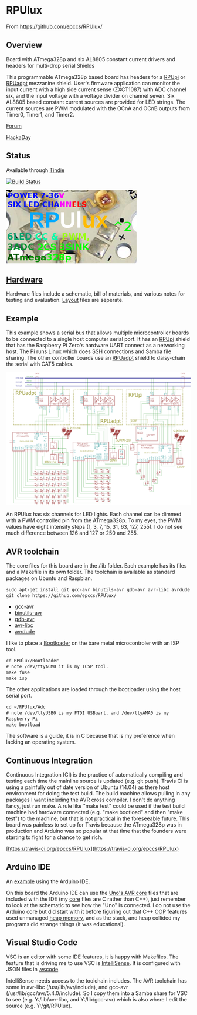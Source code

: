 # RPUlux 

From <https://github.com/epccs/RPUlux/>

## Overview

Board with ATmega328p and six AL8805 constant current drivers and headers for multi-drop serial Shields

This programmable ATmega328p based board has headers for a [RPUpi] or [RPUadpt] mezzanine shield. User's firmware application can monitor the input current with a high side current sense (ZXCT1087) with ADC channel six, and the input voltage with a voltage divider on channel seven. Six AL8805 based constant current sources are provided for LED strings. The current sources are PWM modulated with the OCnA and OCnB outputs from Timer0, Timer1, and Timer2. 

[RPUpi]: https://github.com/epccs/RPUpi/
[RPUadpt]: https://github.com/epccs/RPUadpt/

[Forum](http://rpubus.org/bb/viewforum.php?f=19)

[HackaDay](https://hackaday.io/project/60522-rpulux)


## Status

Available through [Tindie](https://www.tindie.com/products/11903/)

[![Build Status](https://travis-ci.org/epccs/RPUlux.svg?branch=master)](https://travis-ci.org/epccs/RPUlux)

![Status](./Hardware/status_icon.png "Status")

## [Hardware](./Hardware)

Hardware files include a schematic, bill of materials, and various notes for testing and evaluation. [Layout] files are seperate.

[Layout]: https://github.com/epccs/Eagle/


## Example

This example shows a serial bus that allows multiple microcontroller boards to be connected to a single host computer serial port. It has an [RPUpi] shield that has the Raspberry Pi Zero's hardware UART connect as a networking host. The Pi runs Linux which does SSH connections and Samba file sharing. The other controller boards use an [RPUadpt] shield to daisy-chain the serial with CAT5 cables. 

![MultiDrop](./Hardware/Documents/MultiDrop.png "RPUlux MultiDrop")

An RPUlux has six channels for LED lights. Each channel can be dimmed with a PWM controlled pin from the ATmega328p. To my eyes, the PWM values have eight intensity steps (1, 3, 7, 15, 31, 63, 127, 255). I do not see much difference between 126 and 127 or 250 and 255.


## AVR toolchain

The core files for this board are in the /lib folder. Each example has its files and a Makefile in its own folder. The toolchain is available as standard packages on Ubuntu and Raspbian. 

```
sudo apt-get install git gcc-avr binutils-avr gdb-avr avr-libc avrdude
git clone https://github.com/epccs/RPUlux/
```

* [gcc-avr](http://packages.ubuntu.com/search?keywords=gcc-avr)
* [binutils-avr](http://packages.ubuntu.com/search?keywords=binutils-avr)
* [gdb-avr](http://packages.ubuntu.com/search?keywords=gdb-avr)
* [avr-libc](http://packages.ubuntu.com/search?keywords=avr-libc)
* [avrdude](http://packages.ubuntu.com/search?keywords=avrdude)

I like to place a [Bootloader] on the bare metal microcontroler with an ISP tool. 

[Bootloader]: https://github.com/epccs/RPUlux/tree/master/Bootloader

```
cd RPUlux/Bootloader
# note /dev/ttyACM0 it is my ICSP tool.
make fuse
make isp
```

The other applications are loaded through the bootloader using the host serial port. 

```
cd ~/RPUlux/Adc
# note /dev/ttyUSB0 is my FTDI USBuart, and /dev/ttyAMA0 is my Raspberry Pi
make bootload
```

The software is a guide, it is in C because that is my preference when lacking an operating system.


## Continuous Integration

Continuous Integration (CI) is the practice of automatically compiling and testing each time the mainline source is updated (e.g. git push). Travis CI is using a painfully out of date version of Ubuntu (14.04) as there host environment for doing the test build. The build machine allows pulling in any packages I want including the AVR cross compiler. I don't do anything fancy, just run make. A rule like "make test" could be used if the test build machine had hardware connected (e.g. "make bootload" and then "make test") to the machine, but that is not practical in the foreseeable future. This board was painless to set up for Travis because the ATmega328p was in production and Arduino was so popular at that time that the founders were starting to fight for a chance to get rich.

[https://travis-ci.org/epccs/RPUlux](https://travis-ci.org/epccs/RPUlux)


## Arduino IDE

An [example] using the Arduino IDE.

[example]: ./Arduino

On this board the Arduino IDE can use the [Uno's AVR core] files that are included with the IDE (my [core] files are C rather than C++), just remember to look at the schematic to see how the "Uno" is connected. I do not use the Arduino core but did start with it before figuring out that C++ [OOP] features used unmanaged [heap memory], and as the stack, and heap collided my programs did strange things (it was educational).

[Uno's AVR core]: https://github.com/arduino/Arduino/tree/master/hardware/arduino/avr/cores/arduino
[core]: https://github.com/epccs/RPUlux/tree/master/lib
[OOP]: https://medium.com/@brianwill/object-oriented-programming-a-personal-disaster-1b044c2383ab
[heap memory]: https://www.gribblelab.org/CBootCamp/7_Memory_Stack_vs_Heap.html


## Visual Studio Code

VSC is an editor with some IDE features, it is happy with Makefiles. The feature that is driving me to use VSC is [IntelliSense]. It is configured with JSON files in [.vscode]. 

[IntelliSense]: https://code.visualstudio.com/docs/editor/intellisense
[.vscode]: https://github.com/epccs/RPUlux/tree/master/.vscode

IntelliSense needs access to the toolchain includes. The AVR toolchain has some in avr-libc (/usr/lib/avr/include), and gcc-avr (/usr/lib/gcc/avr/5.4.0/include). So I copy them into a Samba share for VSC to see (e.g. Y:/lib/avr-libc, and Y:/lib/gcc-avr) which is also where I edit the source (e.g. Y:/git/RPUlux).


